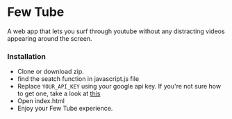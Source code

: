 # Few Tube

 A web app that lets you surf through youtube without any distracting videos appearing around the screen. 


### Installation

 - Clone or download zip.
 - find the seatch function in javascript.js file
 - Replace ```YOUR_API_KEY``` using your google api key. If you're not sure how to get one, take a look at [this](https://developers.google.com/maps/documentation/javascript/get-api-key)
 - Open index.html
 - Enjoy your Few Tube experience.